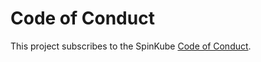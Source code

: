 # Code of Conduct

This project subscribes to the SpinKube [Code of Conduct](https://github.com/spinframework/spinkube-governance/blob/main/CODE_OF_CONDUCT.md).
